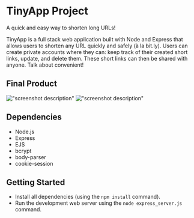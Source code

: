 # TinyApp Project
A quick and easy way to shorten long URLs!

TinyApp is a full stack web application built with Node and Express that allows users to shorten any URL quickly and safely (à la bit.ly). Users can create private accounts where they can: keep track of their created short links, update, and delete them. These short links can then be shared with anyone. Talk about convenient!

## Final Product

!["screenshot description"](#)
!["screenshot description"](#)

## Dependencies

- Node.js
- Express
- EJS
- bcrypt
- body-parser
- cookie-session

## Getting Started

- Install all dependencies (using the `npm install` command).
- Run the development web server using the `node express_server.js` command.